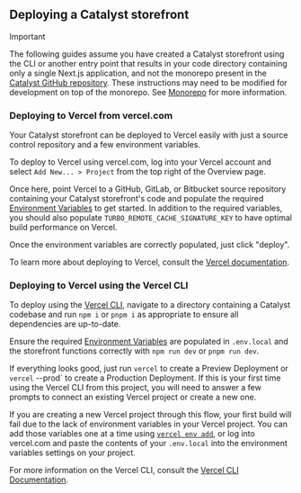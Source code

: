 ## Deploying a Catalyst storefront

> [!IMPORTANT]
> The following guides assume you have created a Catalyst storefront using the CLI or another entry point that results in your code directory containing only a single Next.js application, and not the monorepo present in the [Catalyst GitHub repository](https://github.com/bigcommerce/catalyst). These instructions may need to be modified for development on top of the monorepo. See [Monorepo](#monorepo) for more information.

### Deploying to Vercel from vercel.com
Your Catalyst storefront can be deployed to Vercel easily with just a source control repository and a few environment variables.

To deploy to Vercel using vercel.com, log into your Vercel account and select `Add New... > Project` from the top right of the Overview page.

Once here, point Vercel to a GitHub, GitLab, or Bitbucket source repository containing your Catalyst storefront's code and populate the required [Environment Variables](#environment-variables) to get started. In addition to the required variables, you should also populate `TURBO_REMOTE_CACHE_SIGNATURE_KEY` to have optimal build performance on Vercel.

Once the environment variables are correctly populated, just click "deploy".

To learn more about deploying to Vercel, consult the [Vercel documentation](https://vercel.com/docs/deployments/overview).


### Deploying to Vercel using the Vercel CLI

To deploy using the [Vercel CLI](https://vercel.com/docs/cli), navigate to a directory containing a Catalyst codebase and run `npm i` or `pnpm i` as appropriate to ensure all dependencies are up-to-date.

Ensure the required [Environment Variables](#environment-variables) are populated in `.env.local` and the storefront functions correctly with `npm run dev` or `pnpm run dev`.

If everything looks good, just run `vercel` to create a Preview Deployment or `vercel` --prod` to create a Production Deployment. If this is your first time using the Vercel CLI from this project, you will need to answer a few prompts to connect an existing Vercel project or create a new one.

If you are creating a new Vercel project through this flow, your first build will fail due to the lack of environment variables in your Vercel project. You can add those variables one at a time using [`vercel env add`](https://vercel.com/docs/cli/env), or log into vercel.com and paste the contents of your `.env.local` into the environment variables settings on your project.

For more information on the Vercel CLI, consult the [Vercel CLI Documentation](https://vercel.com/docs/cli).

